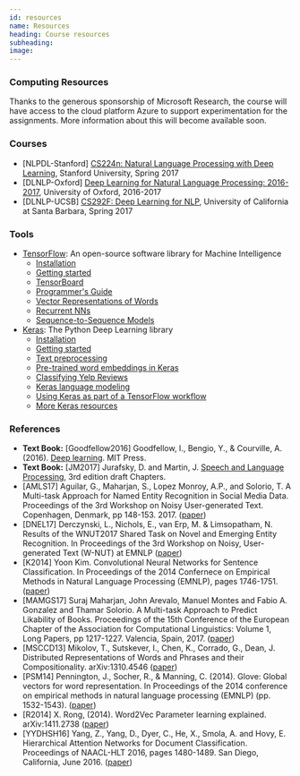 ```yaml
---
id: resources
name: Resources
heading: Course resources
subheading: 
image: 
---
```

### Computing Resources
Thanks to the generous sponsorship of Microsoft Research, the course will have access to the cloud platform Azure to support experimentation for the assignments. More information about this will become available soon.

### Courses

* [NLPDL-Stanford] [CS224n: Natural Language Processing with Deep Learning](http://web.stanford.edu/class/cs224n/), Stanford University, Spring 2017
* [DLNLP-Oxford] [Deep Learning for Natural Language Processing: 2016-2017](https://www.cs.ox.ac.uk/teaching/courses/2016-2017/dl/), University of Oxford, 2016-2017
* [DLNLP-UCSB] [CS292F: Deep Learning for NLP](http://william.cs.ucsb.edu/courses/index.php/Spring_2017_CS292F_Deep_Learning_for_NLP), University of California at Santa Barbara, Spring 2017

### Tools

* [TensorFlow](https://www.tensorflow.org/): An open-source software library for Machine Intelligence
  * [Installation](https://www.tensorflow.org/install/)
  * [Getting started](https://www.tensorflow.org/get_started/)
  * [TensorBoard](https://www.tensorflow.org/get_started/summaries_and_tensorboard)
  * [Programmer's Guide](https://www.tensorflow.org/programmers_guide/?nav=true)
  * [Vector Representations of Words](https://www.tensorflow.org/tutorials/word2vec)
  * [Recurrent NNs](https://www.tensorflow.org/tutorials/recurrent)
  * [Sequence-to-Sequence Models](https://www.tensorflow.org/tutorials/seq2seq)
* [Keras](https://keras.io/): The Python Deep Learning library
  * [Installation](https://keras.io/#installation)
  * [Getting started](https://keras.io/getting-started/sequential-model-guide/)
  * [Text preprocessing](https://keras.io/preprocessing/text/)
  * [Pre-trained word embeddings in Keras](https://blog.keras.io/using-pre-trained-word-embeddings-in-a-keras-model.html)
  * [Classifying Yelp Reviews](http://www.developintelligence.com/blog/2017/06/practical-neural-networks-keras-classifying-yelp-reviews/)
  * [Keras language modeling](https://github.com/codekansas/keras-language-modeling)
  * [Using Keras as part of a TensorFlow workflow](https://github.com/fchollet/keras-resources)
  * [More Keras resources](https://github.com/fchollet/keras-resources)

### References

*  **Text Book:** [Goodfellow2016]  Goodfellow, I., Bengio, Y., & Courville, A. (2016). [Deep learning](http://www.deeplearningbook.org/). MIT Press.
* **Text Book:** [JM2017] Jurafsky,  D. and  Martin, J. [Speech and Language Processing](https://web.stanford.edu/~jurafsky/slp3/), 3rd edition draft Chapters.
* [AMLS17] Aguilar, G.,  Maharjan, S.,  Lopez Monroy, A.P.,  and  Solorio, T. A Multi-task Approach for Named Entity Recognition in Social Media Data. Proceedings of the 3rd Workshop on Noisy User-generated Text. Copenhagen, Denmark, pp 148-153. 2017. ([paper](http://noisy-text.github.io/2017/pdf/WNUT19.pdf))
* [DNEL17] Derczynski, L., Nichols, E., van Erp, M. & Limsopatham, N. Results of the WNUT2017 Shared Task on Novel and
Emerging Entity Recognition. In Proceedings of the 3rd Workshop on Noisy, User-generated Text (W-NUT) at EMNLP ([paper](http://www.derczynski.com/sheffield/papers/emerging-wnut.pdf))
* [K2014] Yoon Kim. Convolutional Neural Networks for Sentence Classification. In Proceedings of the 2014 Confernece on Empirical Methods in Natural Language Processing (EMNLP), pages 1746-1751. ([paper](http://www.aclweb.org/anthology/D14-1181.pdf))
* [MAMGS17] Suraj Maharjan, John Arevalo, Manuel Montes and Fabio A. Gonzalez and Thamar Solorio. A Multi-task Approach to Predict Likability of Books. Proceedings of the 15th Conference of the European Chapter of the Association for Computational Linguistics: Volume 1, Long Papers, pp 1217-1227. Valencia, Spain, 2017. ([paper](http://www.aclweb.org/anthology/E17-1114))
* [MSCCD13] Mikolov, T., Sutskever, I., Chen, K., Corrado, G., Dean, J. Distributed Representations of Words and Phrases and their Compositionality. arXiv:1310.4546 ([paper](https://arxiv.org/abs/1310.4546))
* [PSM14] Pennington, J., Socher, R., & Manning, C. (2014). Glove: Global vectors for word representation. In Proceedings of the 2014 conference on empirical methods in natural language processing (EMNLP) (pp. 1532-1543). ([paper](http://www.aclweb.org/anthology/D14-1162))
* [R2014] X. Rong, (2014). Word2Vec Parameter learning explained. arXiv:1411.2738 ([paper](https://arxiv.org/abs/1411.2738))
* [YYDHSH16] Yang, Z., Yang, D., Dyer, C., He, X., Smola, A. and Hovy, E. Hierarchical Attention Networks for Document Classification. Proceedings of NAACL-HLT 2016, pages 1480-1489. San Diego, California, June 2016. ([paper](http://www.aclweb.org/anthology/N16-1174))
